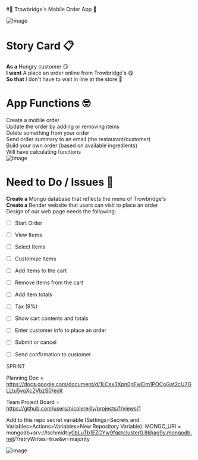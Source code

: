 
#🍦 Trowbridge's Mobile Order App 🍦

![Image](https://user-images.githubusercontent.com/111913185/229928402-12a5fc52-5c67-470e-b95e-02c4599d7286.png)

# Story Card :clipboard: <br>
__As a__
Hungry customer :smirk: <br>
__I want__
A place an order online from Trowbridge's :yum: <br>
__So that__
I don't have to wait in line at the store :brain: <br>

# App Functions :nerd_face: <br>
Create a mobile order <br>
Update the order by adding or removing items <br>
Delete something from your order <br>
Send order summary to an email (the restaurant/customer) <br>
Build your own order (based on available ingredients) <br>
Will have calculating functions <br>
![Image](https://user-images.githubusercontent.com/111913185/229928332-0c89718c-b867-4afb-87bf-db7a63f6d116.png)

# Need to Do / Issues :wave: <br>
__Create a__
Mongo database that reflects the menu of Trowbridge's <br>
__Create a__
Render website that users can visit to place an order <br>
Design of our web page needs the following: <br>
- [ ] Start Order <br>
- [ ] View Items <br>
- [ ] Select Items <br>
- [ ] Customize Items <br>
- [ ] Add Items to the cart <br>
- [ ] Remove Items from the cart <br>
- [ ] Add Item totals <br>
- [ ] Tax (9%) <br>
- [ ] Show cart contents and totals <br>
- [ ] Enter customer info to place an order <br>
- [ ] Submit or cancel <br>
- [ ] Send confirmation to customer <br>


SPRINT 

Planning Doc = https://docs.google.com/document/d/1LCsx3Xpn0gFwEim1POCoGat2cU7GLLtu5vqXc2VbzS0/edit

Team Project Board = https://github.com/users/nicolereilly/projects/1/views/1

Add to this repo secret variable (Settings>Secrets and Variables>Actions>Variables>New Repository Variable): 
MONGO_URI = mongodb+srv://lschmidt:y0bLuTb1EZCYw9fg@cluster0.8khag9y.mongodb.net/?retryWrites=true&w=majority

![image](https://user-images.githubusercontent.com/111534250/229915087-db9a3007-c199-45e3-80c8-365cfb8ce613.png)
  
